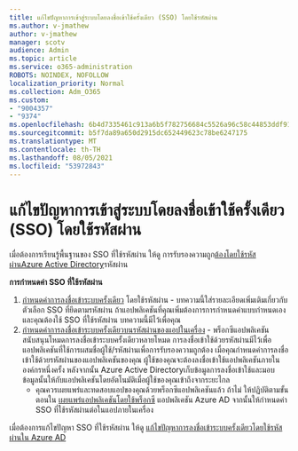 ```yaml
---
title: แก้ไขปัญหาการเข้าสู่ระบบโดยลงชื่อเข้าใช้ครั้งเดียว (SSO) โดยใช้รหัสผ่าน
ms.author: v-jmathew
author: v-jmathew
manager: scotv
audience: Admin
ms.topic: article
ms.service: o365-administration
ROBOTS: NOINDEX, NOFOLLOW
localization_priority: Normal
ms.collection: Adm_O365
ms.custom:
- "9004357"
- "9374"
ms.openlocfilehash: 6b4d7335461c913a6b5f782756684c5526a96c58c44853ddf9154aa51607bd4a
ms.sourcegitcommit: b5f7da89a650d2915dc652449623c78be6247175
ms.translationtype: MT
ms.contentlocale: th-TH
ms.lasthandoff: 08/05/2021
ms.locfileid: "53972843"
---
```

# <a name="troubleshoot-password-based-seamless-single-sign-on-sso-issues"></a>แก้ไขปัญหาการเข้าสู่ระบบโดยลงชื่อเข้าใช้ครั้งเดียว (SSO) โดยใช้รหัสผ่าน

เมื่อต้องการเรียนรู้พื้นฐานของ SSO ที่ใช้รหัสผ่าน ให้ดู การรับรองความถูก[ต้องโดยใช้รหัสผ่านAzure Active Directory](https://docs.microsoft.com/azure/active-directory/fundamentals/auth-password-based-sso)รหัสผ่าน

**การกําหนดค่า SSO ที่ใช้รหัสผ่าน**

1. [กําหนดค่าการลงชื่อเข้าระบบครั้งเดียว](https://docs.microsoft.com/azure/active-directory/manage-apps/configure-password-single-sign-on-non-gallery-applications) โดยใช้รหัสผ่าน - บทความนี้ใส่รายละเอียดเพิ่มเติมเกี่ยวกับตัวเลือก SSO ที่ยึดตามรหัสผ่าน ถ้าแอปพลิเคชันที่คุณเพิ่มต้องการการกําหนดค่าแบบกําหนดเอง และคุณต้องใช้ SSO ที่ใช้รหัสผ่าน บทความนี้มีไว้เพื่อคุณ
2. [กําหนดค่าการลงชื่อเข้าระบบครั้งเดียวบนรหัสผ่านของแอปในเครื่อง](https://docs.microsoft.com/azure/active-directory/manage-apps/application-proxy-configure-single-sign-on-password-vaulting) - พร็อกซีแอปพลิเคชันสนับสนุนโหมดการลงชื่อเข้าระบบครั้งเดียวหลายโหมด การลงชื่อเข้าใช้ด้วยรหัสผ่านมีไว้เพื่อแอปพลิเคชันที่ใช้การผสมชื่อผู้ใช้/รหัสผ่านเพื่อการรับรองความถูกต้อง เมื่อคุณกําหนดค่าการลงชื่อเข้าใช้ด้วยรหัสผ่านของแอปพลิเคชันของคุณ ผู้ใช้ของคุณจะต้องลงชื่อเข้าใช้แอปพลิเคชันภายในองค์กรหนึ่งครั้ง หลังจากนั้น Azure Active Directoryเก็บข้อมูลการลงชื่อเข้าใช้และมอบข้อมูลนั้นให้กับแอปพลิเคชันโดยอัตโนมัติเมื่อผู้ใช้ของคุณเข้าถึงจากระยะไกล
    - คุณควรเผยแพร่และทดสอบแอปของคุณด้วยพร็อกซีแอปพลิเคชันแล้ว ถ้าไม่ ให้ปฏิบัติตามขั้นตอนใน [เผยแพร่แอปพลิเคชันโดยใช้พร็อกซี](https://docs.microsoft.com/azure/active-directory/manage-apps/application-proxy-add-on-premises-application) แอปพลิเคชัน Azure AD จากนั้นให้กําหนดค่า SSO ที่ใช้รหัสผ่านต่อในแอปภายในเครื่อง

เมื่อต้องการแก้ไขปัญหา SSO ที่ใช้รหัสผ่าน ให้ดู [แก้ไขปัญหาการลงชื่อเข้าระบบครั้งเดียวโดยใช้รหัสผ่านใน Azure AD](https://docs.microsoft.com/azure/active-directory/manage-apps/troubleshoot-password-based-sso)

